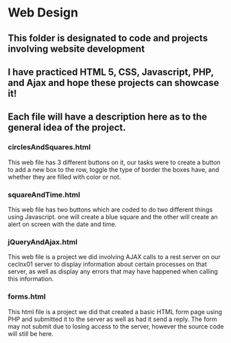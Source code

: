 # Web Design

## This folder is designated to code and projects involving website development
## I have practiced HTML 5, CSS, Javascript, PHP, and Ajax and hope these projects can showcase it!
## Each file will have a description here as to the general idea of the project.

### circlesAndSquares.html

This web file has 3 different buttons on it, our tasks were to create a button to add a new box to the row, toggle the type of border the boxes have, and whether they are filled with color or not.

### squareAndTime.html

This web file has two buttons which are coded to do two different things using Javascript. one will create a blue square and the other will create an alert on screen with the date and time.

### jQueryAndAjax.html

This web file is a project we did involving AJAX calls to a rest server on our ceclnx01 server to display information about certain processes on that server, as well as display any errors that may have happened when calling this information.

### forms.html

This html file is a project we did that created a basic HTML form page using PHP and submitted it to the server as well as had it send a reply. The form may not submit due to losing access to the server, however the source code will still be here.
